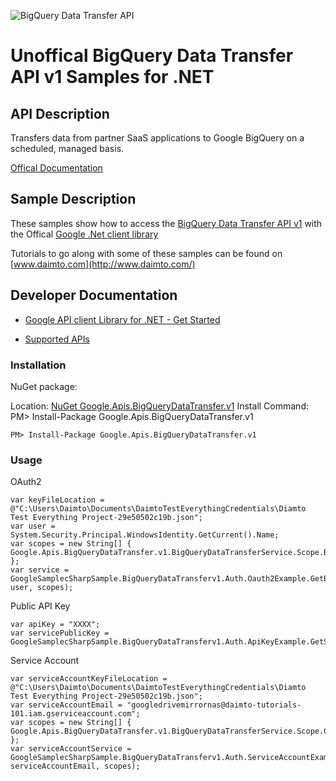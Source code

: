 ﻿![BigQuery Data Transfer API](http://www.google.com/images/icons/product/search-32.gif)

# Unoffical BigQuery Data Transfer API v1 Samples for .NET  

## API Description

Transfers data from partner SaaS applications to Google BigQuery on a scheduled, managed basis.

[Offical Documentation](https://cloud.google.com/bigquery/)

## Sample Description

These samples show how to access the [BigQuery Data Transfer API v1](https://cloud.google.com/bigquery/) with the Offical [Google .Net client library](https://github.com/google/google-api-dotnet-client)

Tutorials to go along with some of these samples can be found on [www.daimto.com](http://www.daimto.com/)

## Developer Documentation

* [Google API client Library for .NET - Get Started](https://developers.google.com/api-client-library/dotnet/get_started)

* [Supported APIs](https://developers.google.com/api-client-library/dotnet/apis/)

### Installation

NuGet package:

Location: [NuGet Google.Apis.BigQueryDataTransfer.v1](https://www.nuget.org/packages/Google.Apis.BigQueryDataTransfer.v1)
Install Command: PM>  Install-Package Google.Apis.BigQueryDataTransfer.v1

```
PM> Install-Package Google.Apis.BigQueryDataTransfer.v1
```

### Usage

OAuth2
```
var keyFileLocation = @"C:\Users\Daimto\Documents\DaimtoTestEverythingCredentials\Diamto Test Everything Project-29e50502c19b.json";
var user = System.Security.Principal.WindowsIdentity.GetCurrent().Name;
var scopes = new String[] { Google.Apis.BigQueryDataTransfer.v1.BigQueryDataTransferService.Scope.BigQueryDataTransferReadonly };
var service = GoogleSamplecSharpSample.BigQueryDataTransferv1.Auth.Oauth2Example.GetBigQueryDataTransferService(keyFileLocation, user, scopes);
```

Public API Key

```
var apiKey = "XXXX";
var servicePublicKey = GoogleSamplecSharpSample.BigQueryDataTransferv1.Auth.ApiKeyExample.GetService(apiKey);
```

Service Account
```
var serviceAccountKeyFileLocation = @"C:\Users\Daimto\Documents\DaimtoTestEverythingCredentials\Diamto Test Everything Project-29e50502c19b.json";
var serviceAccountEmail = "googledrivemirrornas@daimto-tutorials-101.iam.gserviceaccount.com";
var scopes = new String[] { Google.Apis.BigQueryDataTransfer.v1.BigQueryDataTransferService.Scope.Calendar };            
var serviceAccountService = GoogleSamplecSharpSample.BigQueryDataTransferv1.Auth.ServiceAccountExample.AuthenticateServiceAccount(serviceAccountKeyFileLocation, serviceAccountEmail, scopes);
```
